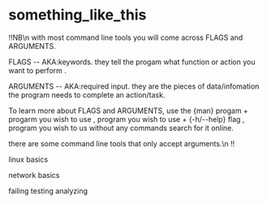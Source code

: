 # something_like_this

!!NB\n
with most command line tools you will come across FLAGS and ARGUMENTS.

FLAGS -- AKA:keywords.
    they tell the progam what function or action you want to perform .
    
ARGUMENTS -- AKA:required input.
    they are the pieces of data/infomation the program needs to complete an action/task.  
    
To learn more about FLAGS and ARGUMENTS, use the {man} progam + progarm you wish to use , program you wish to use + {-h/--help} flag , program you wish to us without any commands search for it online.

there are some command line tools that only accept arguments.\n
!!

linux basics

network basics

failing 
testing 
analyzing

